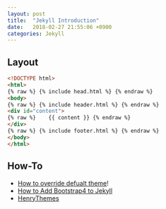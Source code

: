 ```yaml
---
layout: post
title:  "Jekyll Introduction"
date:   2018-02-27 21:55:06 +0900
categories: Jekyll
---
```

## Layout

```html
<!DOCTYPE html>
<html>
{% raw %} {% include head.html %} {% endraw %}
<body>
{% raw %} {% include header.html %} {% endraw %}
<div id="content">
{% raw %}    {{ content }} {% endraw %}
</div>
{% raw %} {% include footer.html %} {% endraw %}
</body>
</html>
```

## How-To

* [How to override defualt theme][Jekyll-doc-overriding-theme]!
* [How to Add Bootstrap4 to Jekyll][jekyll-add-bootstrap4-how-to]
* [HenryThemes][jekyll-henrythemes]

[Jekyll-doc-overriding-theme]: https://jekyllrb.com/docs/themes/#overriding-theme-defaults

[jekyll-add-bootstrap4-how-to]:https://simpleit.rocks/how-to-add-bootstrap-4-to-jekyll-the-right-way/

[jekyll-henrythemes]:https://github.com/henrythemes